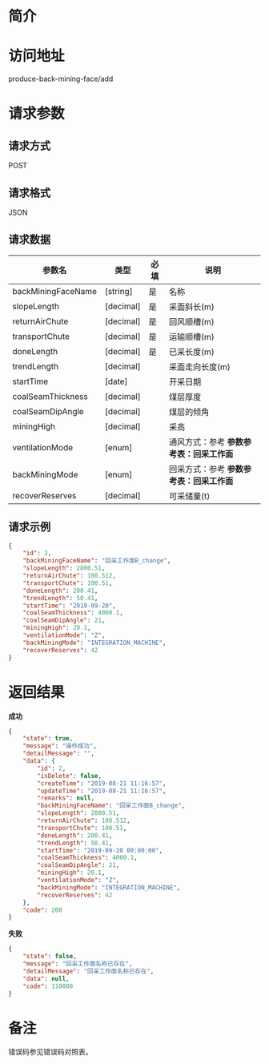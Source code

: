 # 简介

# 访问地址
produce-back-mining-face/add

# 请求参数

## 请求方式
POST

## 请求格式
JSON

## 请求数据
|参数名|类型|必填|说明|
|-|-|-|-|
|backMiningFaceName|[string]|是|名称|
|slopeLength|[decimal]|是|采面斜长(m)|
|returnAirChute|[decimal]|是|回风顺槽(m)|
|transportChute|[decimal]|是|运输顺槽(m)|
|doneLength|[decimal]|是|已采长度(m)|
|trendLength|[decimal]||采面走向长度(m)|
|startTime|[date]||开采日期|
|coalSeamThickness|[decimal]||煤层厚度|
|coalSeamDipAngle|[decimal]||煤层的倾角|
|miningHigh|[decimal]||采高|
|ventilationMode|[enum]||通风方式：参考 **参数参考表：回采工作面**|
|backMiningMode|[enum]||回采方式：参考 **参数参考表：回采工作面**|
|recoverReserves|[decimal]||可采储量(t)|

## 请求示例
```json
{
	"id": 2,
	"backMiningFaceName": "回采工作面B_change",
	"slopeLength": 2800.51,
    "returnAirChute": 100.512,
    "transportChute": 100.51,
	"doneLength": 200.41,
    "trendLength": 50.41,
    "startTime": "2019-09-20",
    "coalSeamThickness": 4000.1,
    "coalSeamDipAngle": 21,
    "miningHigh": 20.1,
    "ventilationMode": "Z",
    "backMiningMode": "INTEGRATION_MACHINE",
    "recoverReserves": 42
}
```

# 返回结果
**成功**
```json
{
    "state": true,
    "message": "操作成功",
    "detailMessage": "",
    "data": {
        "id": 2,
        "isDelete": false,
        "createTime": "2019-08-21 11:16:57",
        "updateTime": "2019-08-21 11:16:57",
        "remarks": null,
        "backMiningFaceName": "回采工作面B_change",
        "slopeLength": 2800.51,
        "returnAirChute": 100.512,
        "transportChute": 100.51,
        "doneLength": 200.41,
        "trendLength": 50.41,
        "startTime": "2019-09-20 00:00:00",
        "coalSeamThickness": 4000.1,
        "coalSeamDipAngle": 21,
        "miningHigh": 20.1,
        "ventilationMode": "Z",
        "backMiningMode": "INTEGRATION_MACHINE",
        "recoverReserves": 42
    },
    "code": 200
}
```

**失败**
```json
{
    "state": false,
    "message": "回采工作面名称已存在",
    "detailMessage": "回采工作面名称已存在",
    "data": null,
    "code": 110000
}
```

# 备注
错误码参见错误码对照表。